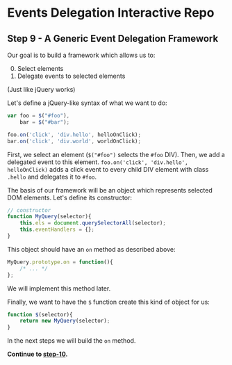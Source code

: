 # Events Delegation Interactive Repo

## Step 9 - A Generic Event Delegation Framework

Our goal is to build a framework which allows us to:

0. Select elements
0. Delegate events to selected elements

(Just like jQuery works)

Let's define a jQuery-like syntax of what we want to do:

```Javascript
var foo = $("#foo"),
    bar = $("#bar");

foo.on('click', 'div.hello', helloOnClick);
bar.on('click', 'div.world', worldOnClick);
```

First, we select an element (`$("#foo")` selects the `#foo` DIV). Then, we add a delegated event to this element. `foo.on('click', 'div.hello', helloOnClick)` adds a click event to every child DIV element with class `.hello` and delegates it to `#foo`.

The basis of our framework will be an object which represents selected DOM elements. Let's define its constructor:

```Javascript
// constructor
function MyQuery(selector){
    this.els = document.querySelectorAll(selector);
    this.eventHandlers = {};
}
```

This object should have an `on` method as described above:

```Javascript
MyQuery.prototype.on = function(){
    /* ... */
};
```

We will implement this method later.

Finally, we want to have the `$` function create this kind of object for us:

```Javascript
function $(selector){
    return new MyQuery(selector);
}
```

In the next steps we will build the `on` method.

__Continue to [step-10](../../tree/step-10).__
